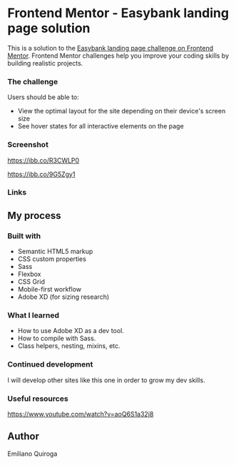 # Frontend Mentor - Easybank landing page solution

This is a solution to the [Easybank landing page challenge on Frontend Mentor](https://www.frontendmentor.io/challenges/easybank-landing-page-WaUhkoDN). Frontend Mentor challenges help you improve your coding skills by building realistic projects.

### The challenge

Users should be able to:

- View the optimal layout for the site depending on their device's screen size
- See hover states for all interactive elements on the page

### Screenshot

https://ibb.co/R3CWLP0

https://ibb.co/9G5Zgy1

### Links

## My process

### Built with

- Semantic HTML5 markup
- CSS custom properties
- Sass
- Flexbox
- CSS Grid
- Mobile-first workflow
- Adobe XD (for sizing research)

### What I learned

- How to use Adobe XD as a dev tool.
- How to compile with Sass.
- Class helpers, nesting, mixins, etc.

### Continued development

I will develop other sites like this one in order to grow my dev skills.

### Useful resources

https://www.youtube.com/watch?v=aoQ6S1a32j8

## Author

Emiliano Quiroga
